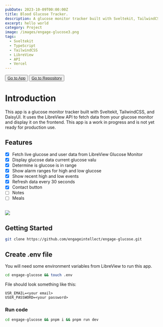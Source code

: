 ```yaml
---
pubDate: 2023-10-09T00:00:00Z
title: Blood Glucose Tracker.
description: A glucose monitor tracker built with Sveltekit, TailwindCSS, and DaisyUI.
excerpt: hello world
category: Project
image: /images/engage-glucose3.png
tags:
  - Sveltekit
  - TypeScript
  - TailwindCSS
  - LibreView
  - API
  - Vercel
---
```


<div class="flex gap-2">
  <button class="p-2 rounded border border-primary/20 md:hover:shadow transition-shadow duration-200"> 
    <a href="https://engage-glucose.vercel.app" target="_blank"> Go to App </a>
  </button>

  <button class="p-2 rounded border border-primary/20 md:hover:shadow transition-shadow duration-200"> 
    <a href="https://github.com/engageintellect/engage-glucose" target="_blank">Go to Repository</a>
  </button>
</div>

# Introduction

This app is a glucose monitor tracker built with Sveltekit, TailwindCSS, and DaisyUI. It uses the LibreView API to fetch data from your glucose monitor and display it on the frontend. This app is a work in progress and is not yet ready for production use.

## Features

- [x] Fetch live glucose and user data from LibreView Glucose Monitor
- [x] Display glucose data current glucose valu
- [x] Determine is glucose is in range
- [x] Show alarm ranges for high and low glucose
- [x] Show recent high and low events
- [x] Refresh data every 30 seconds
- [x] Contact button
- [ ] Notes
- [ ] Meals
      <br/>
      <br/>

<img class="rounded" src="/images/engage-glucose.png"/>
<br/>

## Getting Started

```bash
git clone https://github.com/engageintellect/engage-glucose.git
```

## Create .env file

You will need some environment variables from LibreView to run this app.

```bash
cd engage-glucose && touch .env
```

File should look something like this:

```
USR_EMAIL=<your email>
USER_PASSWORD=<your password>
```

### Run code

```bash
cd engage-glucose && pnpm i && pnpm run dev
```
